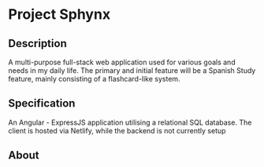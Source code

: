 # Project Sphynx

## Description
A multi-purpose full-stack web application used for various goals and needs in my daily life.
The primary and initial feature will be a Spanish Study feature, mainly consisting of a flashcard-like system.

## Specification
An Angular - ExpressJS application utilising a relational SQL database.
The client is hosted via Netlify, while the backend is not currently setup 

## About
 